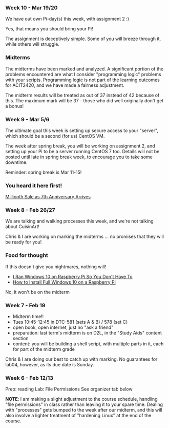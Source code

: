 ### Week 10 - Mar 19/20

We have out own Pi-day(s) this week, with assignment 2 :)

Yes, that means you should bring your Pi!

The assignment is deceptively simple. Some of you will breeze through it, while others will struggle.

### Midterms

The midterms have been marked and analyzed. A significant portion of the
problems encountered are what I consider "programming logic" problems
with your scripts. Programming logic is not part of the learning outcomes for ACIT2420,
and we have made a fairness adjustment. 

The midterm results will be treated as out of 37 instead of 42 because of this.
The maximum mark will be 37 - those who did well originally don't get a bonus!

### Week 9 - Mar 5/6

The ultimate goal this week is setting up secure access to your "server", 
which should be a second (for us) CentOS VM. 

The week after spring break, you will be working on assignment 2,
and setting up your Pi to be a server running CentOS 7 too.
Details will not be posted until late in spring break week, to encourage
you to take some downtime.

Reminder: spring break is Mar 11-15!

### You heard it here first!

[Millionth Sale as 7th Anniversary Arrives](https://www.tomshardware.com/news/raspberry-pi-25-million-sold,38724.html)

### Week 8 - Feb 26/27

We are talking and walking processes this week, and we're not talking about
CuisinArt!

Chris & I are working on marking the midterms ... no promises that they will be 
ready for you!

### Food for thought 

If this doesn't give you nightmares, nothing will! 

- [I Ran Windows 10 on Raspberry Pi So You Don't Have To](https://www.tomshardware.com/news/windows-10-raspberry-pi-hands-on,38629.html)
- [How to Install Full Windows 10 on a Raspberry Pi](https://www.tomshardware.com/reviews/install-windows-10-on-raspberry-pi,5993.html)

No, it won't be on the midterm

### Week 7 - Feb 19

- Midterm time!!  
- Tues 10:45-12:45 in DTC-581 (sets A & B) / 578 (set C)
- open book, open internet, just no "ask a friend"
- preparation: last term's midterm is on D2L, in the "Study Aids" content section
- content: you will be building a shell script, with multiple parts in it, each for
part of the midterm grade

Chris & I are doing our best to catch up with marking. No guarantees for lab04,
however, as its due date is Sunday.

### Week 6 - Feb 12/13

Prep: reading
Lab: File Permissions
See organizer tab below

**NOTE**: I am making a slight adjustment to the
course schedule, handling "file permissions" in class
rather than leaving it to your spare time.
Dealing with "processes" gets bumped to the week after our 
midterm, and this will also involve a lighter treatment of
"hardening Linux" at the end of the course.
